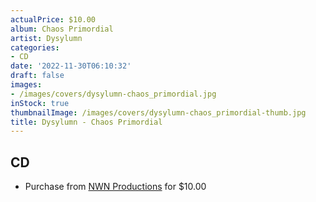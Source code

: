 ```yaml
---
actualPrice: $10.00
album: Chaos Primordial
artist: Dysylumn
categories:
- CD
date: '2022-11-30T06:10:32'
draft: false
images:
- /images/covers/dysylumn-chaos_primordial.jpg
inStock: true
thumbnailImage: /images/covers/dysylumn-chaos_primordial-thumb.jpg
title: Dysylumn - Chaos Primordial
---
```


## CD
* Purchase from [NWN Productions](http://shop.nwnprod.com/index.php?route=product/product&path=93&product_id=3320&sort=pd.name&order=ASC) for $10.00
